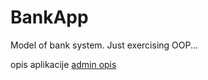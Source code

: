 # BankApp
Model of bank system. Just exercising OOP...

opis aplikacije
[admin opis](https://github.com/KulovacNedim/BankApp/blob/master/AdminFunction.txt)